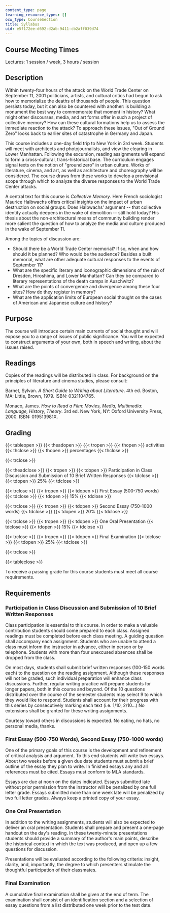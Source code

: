 ```yaml
---
content_type: page
learning_resource_types: []
ocw_type: CourseSection
title: Syllabus
uid: e5f172ee-d692-d2ab-9411-cb2aff039d74
---
```


Course Meeting Times
--------------------

Lectures: 1 session / week, 3 hours / session

Description
-----------

Within twenty-four hours of the attack on the World Trade Center on September 11, 2001 politicians, artists, and cultural critics had begun to ask how to memorialize the deaths of thousands of people. This question persists today, but it can also be countered with another: is building a monument the best way to commemorate that moment in history? What might other discourses, media, and art forms offer in such a project of collective memory? How can these cultural formations help us to assess the immediate reaction to the attack? To approach these issues, "Out of Ground Zero" looks back to earlier sites of catastrophe in Germany and Japan.

This course includes a one-day field trip to New York in 3rd week. Students will meet with architects and photojournalists, and view the clearing in Lower Manhattan. Following the excursion, reading assignments will expand to form a cross-cultural, trans-historical base. The curriculum engages signal texts on the notion of "ground zero" in urban culture. Works of literature, cinema, and art, as well as architecture and choreography will be considered. The course draws from these works to develop a provisional scope through which to analyze the diverse responses to the World Trade Center attacks.

A central text for this course is _Collective Memory_. Here French sociologist Maurice Halbwachs offers critical insights on the impact of urban destruction on social groups. Does Halbwachs' argument -- that collective identity actually deepens in the wake of demolition -- still hold today? His thesis about the non-architectural means of community building render more salient the question of how to analyze the media and culture produced in the wake of September 11.

Among the topics of discussion are:

*   Should there be a World Trade Center memorial? If so, when and how should it be planned? Who would be the audience? Besides a built memorial, what are other adequate cultural responses to the events of September 11?
*   What are the specific literary and iconographic dimensions of the ruin of Dresden, Hiroshima, and Lower Manhattan? Can they be compared to literary representations of the death camps in Auschwitz?
*   What are the points of convergence and divergence among these four sites? How do they register in memory?
*   What are the application limits of European social thought on the cases of American and Japanese culture and history?

Purpose
-------

The course will introduce certain main currents of social thought and will expose you to a range of issues of public significance. You will be expected to construct arguments of your own, both in speech and writing, about the issues raised.

Readings
--------

Copies of the readings will be distributed in class. For background on the principles of literature and cinema studies, please consult:

Barnet, Sylvan. _A Short Guide to Writing about Literature_. 4th ed. Boston, MA: Little, Brown, 1979. ISBN: 0321104765.

Monaco, James. _How to Read a Film: Movies, Media, Multimedia: Language, History, Theory_. 3rd ed. New York, NY: Oxford University Press, 2000. ISBN: 019513981X.

Grading
-------

{{< tableopen >}}
{{< theadopen >}}
{{< tropen >}}
{{< thopen >}}
activities
{{< thclose >}}
{{< thopen >}}
percentages
{{< thclose >}}

{{< trclose >}}

{{< theadclose >}}
{{< tropen >}}
{{< tdopen >}}
Participation in Class Discussion and Submission of 10 Brief Written Responses
{{< tdclose >}}
{{< tdopen >}}
25%
{{< tdclose >}}

{{< trclose >}}
{{< tropen >}}
{{< tdopen >}}
First Essay (500-750 words)
{{< tdclose >}}
{{< tdopen >}}
15%
{{< tdclose >}}

{{< trclose >}}
{{< tropen >}}
{{< tdopen >}}
Second Essay (750-1000 words)
{{< tdclose >}}
{{< tdopen >}}
20%
{{< tdclose >}}

{{< trclose >}}
{{< tropen >}}
{{< tdopen >}}
One Oral Presentation
{{< tdclose >}}
{{< tdopen >}}
15%
{{< tdclose >}}

{{< trclose >}}
{{< tropen >}}
{{< tdopen >}}
Final Examination
{{< tdclose >}}
{{< tdopen >}}
25%
{{< tdclose >}}

{{< trclose >}}

{{< tableclose >}}

  
To receive a passing grade for this course students must meet all course requirements.

Requirements
------------

### Participation in Class Discussion and Submission of 10 Brief Written Responses

Class participation is essential to this course. In order to make a valuable contribution students should come prepared to each class. Assigned readings must be completed before each class meeting. A guiding question shall accompany each assignment. Students who are unable to attend a class must inform the instructor in advance, either in person or by telephone. Students with more than four unexcused absences shall be dropped from the class.

On most days, students shall submit brief written responses (100-150 words each) to the question on the reading assignment. Although these responses will not be graded, such individual preparation will enhance class discussions. Further, regular writing practice will prepare students for longer papers, both in this course and beyond. Of the 10 questions distributed over the course of the semester students may select 9 to which they would like to respond. Students shall account for their progress with this series by consecutively marking each text (i.e. 1/10, 2/10…) No extensions shall be granted for these writing assignments.

Courtesy toward others in discussions is expected. No eating, no hats, no personal media, thanks.

### First Essay (500-750 Words), Second Essay (750-1000 words)

One of the primary goals of this course is the development and refinement of critical analysis and argument. To this end students will write two essays. About two weeks before a given due date students must submit a brief outline of the essay they plan to write. In finished essays any and all references must be cited. Essays must conform to MLA standards.

Essays are due at noon on the dates indicated. Essays submitted late without prior permission from the instructor will be penalized by one full letter grade. Essays submitted more than one week late will be penalized by two full letter grades. Always keep a printed copy of your essay.

### One Oral Presentation

In addition to the writing assignments, students will also be expected to deliver an oral presentation. Students shall prepare and present a one-page handout on the day's reading. In these twenty-minute presentations students should provide a summary of the author's main points, describe the historical context in which the text was produced, and open up a few questions for discussion.

Presentations will be evaluated according to the following criteria: insight, clarity, and, importantly, the degree to which presenters stimulate the thoughtful participation of their classmates.

### Final Examination

A cumulative final examination shall be given at the end of term. The examination shall consist of an identification section and a selection of essay questions from a list distributed one week prior to the test date.